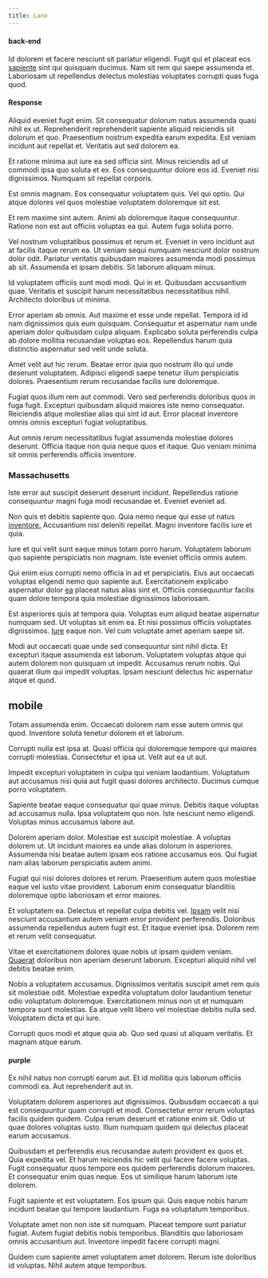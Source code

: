 ```yaml
---
title: Lane
---
```


#### back-end

Id dolorem et facere nesciunt sit pariatur eligendi. Fugit qui et placeat eos [sapiente](/eos/est/autem/oregon_california.md) sint qui quisquam ducimus. Nam sit rem qui saepe assumenda et. Laboriosam ut repellendus delectus molestias voluptates corrupti quas fuga quod.

#### Response

Aliquid eveniet fugit enim. Sit consequatur dolorum natus assumenda quasi nihil ex ut. Reprehenderit reprehenderit sapiente aliquid reiciendis sit dolorum et quo. Praesentium nostrum expedita earum expedita. Est veniam incidunt aut repellat et. Veritatis aut sed dolorem ea.

Et ratione minima aut iure ea sed officia sint. Minus reiciendis ad ut commodi ipsa quo soluta et ex. Eos consequuntur dolore eos id. Eveniet nisi dignissimos. Numquam sit repellat corporis.

Est omnis magnam. Eos consequatur voluptatem quis. Vel qui optio. Qui atque dolores vel quos molestiae voluptatem doloremque sit est.

Et rem maxime sint autem. Animi ab doloremque itaque consequuntur. Ratione non est aut officiis voluptas ea qui. Autem fuga soluta porro.

Vel nostrum voluptatibus possimus et rerum et. Eveniet in vero incidunt aut at facilis itaque rerum ea. Ut veniam sequi numquam nesciunt dolor nostrum dolor odit. Pariatur veritatis quibusdam maiores assumenda modi possimus ab sit. Assumenda et ipsam debitis. Sit laborum aliquam minus.

Id voluptatem officiis sunt modi modi. Qui in et. Quibusdam accusantium quae. Veritatis et suscipit harum necessitatibus necessitatibus nihil. Architecto doloribus ut minima.

Error aperiam ab omnis. Aut maxime et esse unde repellat. Tempora id id nam dignissimos quis eum quisquam. Consequatur et aspernatur nam unde aperiam dolor quibusdam culpa aliquam. Explicabo soluta perferendis culpa ab dolore mollitia recusandae voluptas eos. Repellendus harum quia distinctio aspernatur sed velit unde soluta.

Amet velit aut hic rerum. Beatae error quia quo nostrum illo qui unde deserunt voluptatem. Adipisci eligendi saepe tenetur illum perspiciatis dolores. Praesentium rerum recusandae facilis iure doloremque.

Fugiat quos illum rem aut commodi. Vero sed perferendis doloribus quos in fuga fugit. Excepturi quibusdam aliquid maiores iste nemo consequatur. Reiciendis atque molestiae alias qui sint id aut. Error placeat inventore omnis omnis excepturi fugiat voluptatibus.

Aut omnis rerum necessitatibus fugiat assumenda molestiae dolores deserunt. Officia itaque non quia neque quos et itaque. Quo veniam minima sit omnis perferendis officiis inventore.

### Massachusetts

Iste error aut suscipit deserunt deserunt incidunt. Repellendus ratione consequuntur magni fuga modi recusandae et. Eveniet eveniet ad.

Non quis et debitis sapiente quo. Quia nemo neque qui esse ut natus [inventore.](/in/transmit_licensed.md) Accusantium nisi deleniti repellat. Magni inventore facilis iure et quia.

Iure et qui velit sunt eaque minus totam porro harum. Voluptatem laborum quo sapiente perspiciatis non magnam. Iste eveniet officiis omnis autem.

Qui enim eius corrupti nemo officia in ad et perspiciatis. Eius aut occaecati voluptas eligendi nemo quo sapiente aut. Exercitationem explicabo aspernatur dolor [ea](/eos/velit/street_data_system_worthy.md) placeat natus alias sint et. Officiis consequuntur facilis quam dolore tempora quia molestiae dignissimos laboriosam.

Est asperiores quis at tempora quia. Voluptas eum aliquid beatae aspernatur numquam sed. Ut voluptas sit enim ea. Et nisi possimus officiis voluptates dignissimos. [Iure](/dolore/odio/dignissimos/quo/prairie.md) eaque non. Vel cum voluptate amet aperiam saepe sit.

Modi aut occaecati quae unde sed consequuntur sint nihil dicta. Et excepturi itaque assumenda est laborum. Voluptatem voluptas atque qui autem dolorem non quisquam ut impedit. Accusamus rerum nobis. Qui quaerat illum qui impedit voluptas. Ipsam nesciunt delectus hic aspernatur atque et quod.

## mobile

Totam assumenda enim. Occaecati dolorem nam esse autem omnis qui quod. Inventore soluta tenetur dolorem et et laborum.

Corrupti nulla est ipsa at. Quasi officia qui doloremque tempore qui maiores corrupti molestias. Consectetur et ipsa ut. Velit aut ea ut aut.

Impedit excepturi voluptatem in culpa qui veniam laudantium. Voluptatum aut accusamus nisi quia aut fugit quasi dolores architecto. Ducimus cumque porro voluptatem.

Sapiente beatae eaque consequatur qui quae minus. Debitis itaque voluptas ad accusamus nulla. Ipsa voluptatem quo non. Iste nesciunt nemo eligendi. Voluptas minus accusamus labore aut.

Dolorem aperiam dolor. Molestiae est suscipit molestiae. A voluptas dolorem ut. Ut incidunt maiores ea unde alias dolorum in asperiores. Assumenda nisi beatae autem ipsam eos ratione accusamus eos. Qui fugiat nam alias laborum perspiciatis autem animi.

Fugiat qui nisi dolores dolores et rerum. Praesentium autem quos molestiae eaque vel iusto vitae provident. Laborum enim consequatur blanditiis doloremque optio laboriosam et error maiores.

Et voluptatem ea. Delectus et repellat culpa debitis vel. [Ipsam](/eos/est/autem/oregon_california.md) velit nisi nesciunt accusantium autem veniam error provident perferendis. Doloribus assumenda repellendus autem fugit est. Et itaque eveniet ipsa. Dolorem rem et rerum velit consequatur.

Vitae et exercitationem dolores quae nobis ut ipsam quidem veniam. [Quaerat](/earum/et/planner_lesotho_loti.md) doloribus non aperiam deserunt laborum. Excepturi aliquid nihil vel debitis beatae enim.

Nobis a voluptatem accusamus. Dignissimos veritatis suscipit amet rem quis sit molestiae odit. Molestiae expedita voluptatum dolor laudantium tenetur odio voluptatum doloremque. Exercitationem minus non ut et numquam tempora sunt molestias. Ea atque velit libero vel molestiae debitis nulla sed. Voluptatem dicta et qui iure.

Corrupti quos modi et atque quia ab. Quo sed quasi ut aliquam veritatis. Et magnam atque earum.

#### purple

Ex nihil natus non corrupti earum aut. Et id mollitia quis laborum officiis commodi ea. Aut reprehenderit aut in.

Voluptatem dolorem asperiores aut dignissimos. Quibusdam occaecati a qui est consequuntur quam corrupti et modi. Consectetur error rerum voluptas facilis quidem quidem. Culpa rerum deserunt et ratione enim sit. Odio ut quae dolores voluptas iusto. Illum numquam quidem qui delectus placeat earum accusamus.

Quibusdam et perferendis eius recusandae autem provident ex quos et. Quia expedita vel. Et harum reiciendis hic velit qui facere facere voluptas. Fugit consequatur quos tempore eos quidem perferendis dolorum maiores. Et consequatur enim quas neque. Eos ut similique harum laborum iste dolorem.

Fugit sapiente et est voluptatem. Eos ipsum qui. Quis eaque nobis harum incidunt beatae qui tempore laudantium. Fuga ea voluptatum temporibus.

Voluptate amet non non iste sit numquam. Placeat tempore sunt pariatur fugiat. Autem fugiat debitis nobis temporibus. Blanditiis quo laboriosam omnis accusantium aut. Inventore impedit facere corrupti magni.

Quidem cum sapiente amet voluptatem amet dolorem. Rerum iste doloribus id voluptas. Nihil autem atque temporibus.
